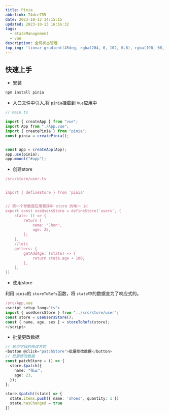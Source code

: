 ```yaml
---
title: Pinia
abbrlink: 74dce755
date: 2023-10-13 14:15:15
updated: 2023-10-13 16:16:32
tags:
  - StateManagement
  - vue
description: 全局状态管理
top_img: 'linear-gradient(45deg, rgba(204, 0, 102, 0.6), rgba(190, 60, 160, 0.6),rgba(100, 40, 100, 0.6), rgba(128, 0, 128, 0.6))'
---
```

## 快速上手

- 安装

```bash
npm install pinia
```

- 入口文件中引入,将 `pinia`挂载到 `Vue`应用中

```ts
// main.ts

import { createApp } from "vue";
import App from "./App.vue";
import { createPinia } from "pinia";
const pinia = createPinia();


const app = createApp(App);
app.use(pinia);
app.mount("#app");
```

- 创建store

```ts
/src/store/user.ts


import { defineStore } from 'pinia'


// 第一个参数是应用程序中 store 的唯一 id
export const useUsersStore = defineStore('users', {
    state: () => {
        return {
            name: "Jhon",
            age: 25,
        };
    },
    //leii
    getters: {
        getAddAge: (state) => {
            return state.age + 100;
        },
    },
})

```

- 使用store

利用 `pinia`的 `storeToRefs`函数，将 `state`中的数据变为了响应式的。

```ts
/src/App.vue
<script setup lang="ts">
import { useUsersStore } from "../src/store/user";
const store = useUsersStore();
const { name, age, sex } = storeToRefs(store);
</script>

```

- 批量更改数据

```ts
// 较少字段的修改方式
<button @click="patchStore">批量修改数据</button>
// 批量修改数据
const patchStore = () => {
  store.$patch({
    name: "张三",
    age: 23,
  });
};

```

```ts
store.$patch((state) => {
  state.items.push({ name: 'shoes', quantity: 1 })
  state.hasChanged = true
})
```
